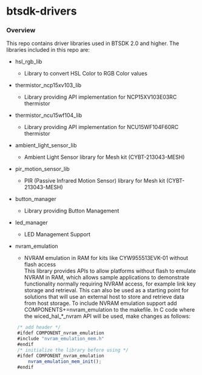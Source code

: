 # btsdk-drivers

### Overview

This repo contains driver libraries used in BTSDK 2.0 and higher. The libraries included in this repo are:

* hsl\_rgb\_lib<br/>
    * Library to convert HSL Color to RGB Color values<br/>


* thermistor\_ncp15xv103\_lib<br/>
    * Library providing API implementation for NCP15XV103E03RC thermistor<br/>


* thermistor\_ncu15wf104\_lib<br/>
    * Library providing API implementation for NCU15WF104F60RC thermistor<br/>


* ambient\_light\_sensor\_lib<br/>
    * Ambient Light Sensor library for Mesh kit (CYBT-213043-MESH)<br/>


* pir\_motion\_sensor\_lib<br/>
    * PIR (Passive Infrared Motion Sensor) library for Mesh kit (CYBT-213043-MESH)<br/>


* button\_manager<br/>
    * Library providing Button Management<br/>


* led\_manager<br/>
    * LED Management Support<br/>


* nvram\_emulation<br/>
    * NVRAM emulation in RAM for kits like CYW955513EVK-01 without flash access<br/>
    This library provides APIs to allow platforms without flash to emulate NVRAM in RAM,
    which allows sample applications to demonstrate functionality normally requiring NVRAM access,
    for example link key storage and retrieval.
    This can also be used as a starting point for solutions that will use an external host to store
    and retrieve data from host storage.
    To include NVRAM emulation support add COMPONENTS+=nvram_emulation to the makefile.
    In C code where the wiced_hal_\*_nvram API will be used, make changes as follows:
```js
    /* add header */
    #ifdef COMPONENT_nvram_emulation
    #include "nvram_emulation_mem.h"
    #endif
    /* initialize the library before using */
    #ifdef COMPONENT_nvram_emulation
        nvram_emulation_mem_init();
    #endif
```
